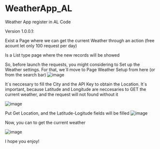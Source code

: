 # WeatherApp_AL
Weather App register in AL Code


Version 1.0.0.1:

Exist a Page where we can get the current Weather through an action (free acount let only 100 request per day)

Is a List type page where the new records will be showed

So, before launch the requests, you might considering to Set up the Weather settings. For that, we´ll move to Page Weather Setup from here (or from the search bar) 
![image](https://user-images.githubusercontent.com/44053146/227201961-e442812c-026b-4ace-affb-1fc90bd69bbf.png)

 It´s neccesary to fill the City and the API Key to obtain the Location. It´s important, because Latitude and Longitude are neccesaries to GET the current weather, and the request will not found without it
 
 ![image](https://user-images.githubusercontent.com/44053146/227202416-135f976d-f4e2-447e-85f4-60dbde57e72b.png)

Put Get Location, and the Latitude-Logitude fields will be filled
![image](https://user-images.githubusercontent.com/44053146/227202567-31ed7e6f-8d65-4363-bbfc-b1f98dcae488.png)


Now, you can to get the current weather

![image](https://user-images.githubusercontent.com/44053146/227201597-eb341784-f35c-4c7f-ba47-e1cbb2e5ddca.png)

I hope you enjoy!
